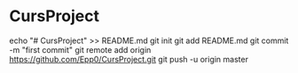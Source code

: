 # CursProject
echo "# CursProject" >> README.md
git init
git add README.md
git commit -m "first commit"
git remote add origin https://github.com/Epp0/CursProject.git
git push -u origin master
